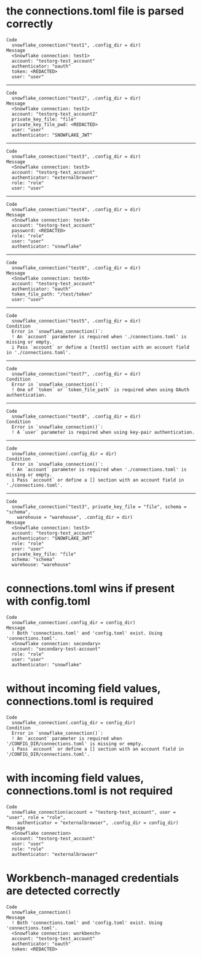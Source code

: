 # the connections.toml file is parsed correctly

    Code
      snowflake_connection("test1", .config_dir = dir)
    Message
      <Snowflake connection: test1>
      account: "testorg-test_account"
      authenticator: "oauth"
      token: <REDACTED>
      user: "user"

---

    Code
      snowflake_connection("test2", .config_dir = dir)
    Message
      <Snowflake connection: test2>
      account: "testorg-test_account2"
      private_key_file: "file"
      private_key_file_pwd: <REDACTED>
      user: "user"
      authenticator: "SNOWFLAKE_JWT"

---

    Code
      snowflake_connection("test3", .config_dir = dir)
    Message
      <Snowflake connection: test3>
      account: "testorg-test_account"
      authenticator: "externalbrowser"
      role: "role"
      user: "user"

---

    Code
      snowflake_connection("test4", .config_dir = dir)
    Message
      <Snowflake connection: test4>
      account: "testorg-test_account"
      password: <REDACTED>
      role: "role"
      user: "user"
      authenticator: "snowflake"

---

    Code
      snowflake_connection("test6", .config_dir = dir)
    Message
      <Snowflake connection: test6>
      account: "testorg-test_account"
      authenticator: "oauth"
      token_file_path: "/test/token"
      user: "user"

---

    Code
      snowflake_connection("test5", .config_dir = dir)
    Condition
      Error in `snowflake_connection()`:
      ! An `account` parameter is required when './connections.toml' is missing or empty.
      i Pass `account` or define a [test5] section with an account field in './connections.toml'.

---

    Code
      snowflake_connection("test7", .config_dir = dir)
    Condition
      Error in `snowflake_connection()`:
      ! One of `token` or `token_file_path` is required when using OAuth authentication.

---

    Code
      snowflake_connection("test8", .config_dir = dir)
    Condition
      Error in `snowflake_connection()`:
      ! A `user` parameter is required when using key-pair authentication.

---

    Code
      snowflake_connection(.config_dir = dir)
    Condition
      Error in `snowflake_connection()`:
      ! An `account` parameter is required when './connections.toml' is missing or empty.
      i Pass `account` or define a [] section with an account field in './connections.toml'.

---

    Code
      snowflake_connection("test3", private_key_file = "file", schema = "schema",
        warehouse = "warehouse", .config_dir = dir)
    Message
      <Snowflake connection: test3>
      account: "testorg-test_account"
      authenticator: "SNOWFLAKE_JWT"
      role: "role"
      user: "user"
      private_key_file: "file"
      schema: "schema"
      warehouse: "warehouse"

# connections.toml wins if present with config.toml

    Code
      snowflake_connection(.config_dir = config_dir)
    Message
      ! Both 'connections.toml' and 'config.toml' exist. Using 'connections.toml'.
      <Snowflake connection: secondary>
      account: "secondary-test-account"
      role: "role"
      user: "user"
      authenticator: "snowflake"

# without incoming field values, connections.toml is required

    Code
      snowflake_connection(.config_dir = config_dir)
    Condition
      Error in `snowflake_connection()`:
      ! An `account` parameter is required when '/CONFIG_DIR/connections.toml' is missing or empty.
      i Pass `account` or define a [] section with an account field in '/CONFIG_DIR/connections.toml'.

# with incoming field values, connections.toml is not required

    Code
      snowflake_connection(account = "testorg-test_account", user = "user", role = "role",
        authenticator = "externalbrowser", .config_dir = config_dir)
    Message
      <Snowflake connection>
      account: "testorg-test_account"
      user: "user"
      role: "role"
      authenticator: "externalbrowser"

# Workbench-managed credentials are detected correctly

    Code
      snowflake_connection()
    Message
      ! Both 'connections.toml' and 'config.toml' exist. Using 'connections.toml'.
      <Snowflake connection: workbench>
      account: "testorg-test_account"
      authenticator: "oauth"
      token: <REDACTED>

